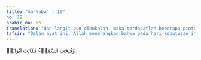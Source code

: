 ```yaml
---
title: "An-Naba' - 19"
no: 19
arabic_no: ١٩
translation: "dan langit pun dibukalah, maka terdapatlah beberapa pintu,"
tafsir: "Dalam ayat ini, Allah menerangkan bahwa pada hari keputusan itu langit terbuka dan mempunyai pintu-pintu yang memisahkan satu bagian dengan bagian yang lain. Maksudnya langit itu terbelah-belah sehingga mempunyai celah-celah seakan-akan terbuka dan mempunyai pintu-pintu. Hal ini dijelaskan oleh firman Allah yang lain:\n\nApabila langit terbelah. (al-Insyiqaq/84: 1)\n\nHal demikian terjadi karena muncul perubahan besar dalam susunan planet-planet di alam raya, yang menyebabkan perubahan dalam daya tarik dan perjalanan orbitnya. Kejadian itu menjurus ke arah kehancuran alam raya, dan juga kehancuran alam dunia."
---
```

وَّفُتِحَتِ السَّمَاۤءُ فَكَانَتْ اَبْوَابًاۙ